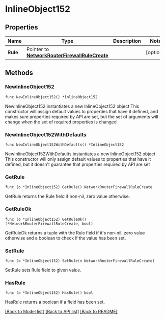 # InlineObject152

## Properties

Name | Type | Description | Notes
------------ | ------------- | ------------- | -------------
**Rule** | Pointer to [**NetworkRouterFirewallRuleCreate**](networkRouterFirewallRuleCreate.md) |  | [optional] 

## Methods

### NewInlineObject152

`func NewInlineObject152() *InlineObject152`

NewInlineObject152 instantiates a new InlineObject152 object
This constructor will assign default values to properties that have it defined,
and makes sure properties required by API are set, but the set of arguments
will change when the set of required properties is changed

### NewInlineObject152WithDefaults

`func NewInlineObject152WithDefaults() *InlineObject152`

NewInlineObject152WithDefaults instantiates a new InlineObject152 object
This constructor will only assign default values to properties that have it defined,
but it doesn't guarantee that properties required by API are set

### GetRule

`func (o *InlineObject152) GetRule() NetworkRouterFirewallRuleCreate`

GetRule returns the Rule field if non-nil, zero value otherwise.

### GetRuleOk

`func (o *InlineObject152) GetRuleOk() (*NetworkRouterFirewallRuleCreate, bool)`

GetRuleOk returns a tuple with the Rule field if it's non-nil, zero value otherwise
and a boolean to check if the value has been set.

### SetRule

`func (o *InlineObject152) SetRule(v NetworkRouterFirewallRuleCreate)`

SetRule sets Rule field to given value.

### HasRule

`func (o *InlineObject152) HasRule() bool`

HasRule returns a boolean if a field has been set.


[[Back to Model list]](../README.md#documentation-for-models) [[Back to API list]](../README.md#documentation-for-api-endpoints) [[Back to README]](../README.md)


